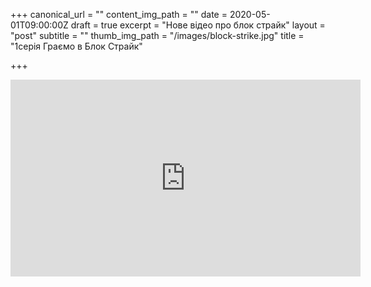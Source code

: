 +++
canonical_url = ""
content_img_path = ""
date = 2020-05-01T09:00:00Z
draft = true
excerpt = "Нове відео про блок страйк"
layout = "post"
subtitle = ""
thumb_img_path = "/images/block-strike.jpg"
title = "1серія Граємо в Блок Страйк"

+++
<iframe width="560" height="315" src="https://www.youtube.com/embed/Fu3064u1qCQ" frameborder="0" allow="accelerometer; autoplay; encrypted-media; gyroscope; picture-in-picture" allowfullscreen></iframe>